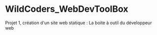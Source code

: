 # WildCoders_WebDevToolBox
Projet 1, création d'un site web statique : La boite à outil du développeur web
